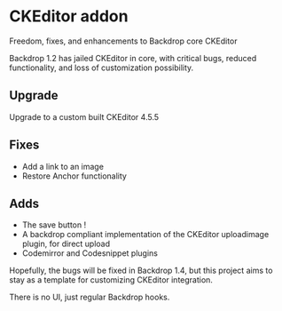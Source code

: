 # CKEditor addon
Freedom, fixes, and enhancements to Backdrop core CKEditor

Backdrop 1.2 has jailed CKEditor in core, with critical bugs, reduced functionality, and loss of customization possibility.

## Upgrade
Upgrade to a custom built CKEditor 4.5.5

## Fixes
* Add a link to an image
* Restore Anchor functionality

## Adds
* The save button !
* A backdrop compliant implementation of the CKEditor uploadimage plugin, for direct upload
* Codemirror and Codesnippet plugins

Hopefully, the bugs will be fixed in Backdrop 1.4, but this project aims to stay as a template for customizing CKEditor integration.

There is no UI, just regular Backdrop hooks.
